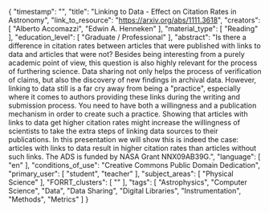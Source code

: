 {
    "timestamp": "",
    "title": "Linking to Data - Effect on Citation Rates in Astronomy",
    "link_to_resource": "https://arxiv.org/abs/1111.3618",
    "creators": [
        "Alberto Accomazzi",
        "Edwin A. Henneken"
    ],
    "material_type": [
        "Reading"
    ],
    "education_level": [
        "Graduate / Professional"
    ],
    "abstract": "Is there a difference in citation rates between articles that were published with links to data and articles that were not? Besides being interesting from a purely academic point of view, this question is also highly relevant for the process of furthering science. Data sharing not only helps the process of verification of claims, but also the discovery of new findings in archival data. However, linking to data still is a far cry away from being a \"practice\", especially where it comes to authors providing these links during the writing and submission process. You need to have both a willingness and a publication mechanism in order to create such a practice. Showing that articles with links to data get higher citation rates might increase the willingness of scientists to take the extra steps of linking data sources to their publications. In this presentation we will show this is indeed the case: articles with links to data result in higher citation rates than articles without such links. The ADS is funded by NASA Grant NNX09AB39G.",
    "language": [
        "en"
    ],
    "conditions_of_use": "Creative Commons Public Domain Dedication",
    "primary_user": [
        "student",
        "teacher"
    ],
    "subject_areas": [
        "Physical Science"
    ],
    "FORRT_clusters": [
        ""
    ],
    "tags": [
        "Astrophysics",
        "Computer Science",
        "Data",
        "Data Sharing",
        "Digital Libraries",
        "Instrumentation",
        "Methods",
        "Metrics"
    ]
}